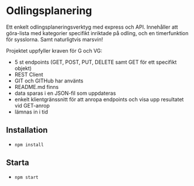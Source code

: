 # Odlingsplanering

Ett enkelt odlingsplaneringsverktyg med express och API. Innehåller att göra-lista med kategorier specifikt inriktade på odling, och en timerfunktion för sysslorna. Samt naturligtvis marsvin!

Projektet uppfyller kraven för G och VG: 
 - 5 st endpoints (GET, POST, PUT, DELETE samt GET för ett specifikt objekt)
 - REST Client
 - GIT och GITHub har använts
 - README.md finns
 - data sparas i en JSON-fil som uppdateras
 - enkelt klientgränssnitt för att anropa endpoints och visa upp resultatet vid GET-anrop
 - lämnas in i tid
 
## Installation

* `npm install`

## Starta

* `npm start`   

